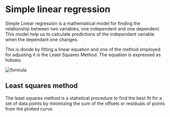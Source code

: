 # Simple linear regression

Simple Linear regressión is a mathematical model for finding the relationship between two variables, one independent and one dependent. This model help us to calculate predictions of the independant variable when the dependant one changes.

This is donde by fitting a linear equation and one of the method employed for adjusting it is the Least Squares Method. The equation is expressed as follows:

![formula](https://render.githubusercontent.com/render/math?math=y=b_0%2Bb_1*x)

## Least squares method

The least squares method is a statistical procedure to find the best fit for a set of data points by minimizing the sum of the offsets or residuals of points from the plotted curve.


